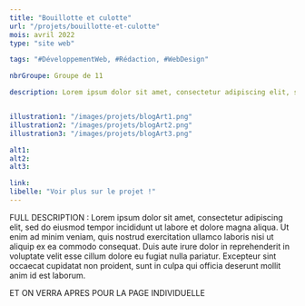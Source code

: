 ```yaml
---
title: "Bouillotte et culotte"
url: "/projets/bouillotte-et-culotte"
mois: avril 2022
type: "site web"

tags: "#DéveloppementWeb, #Rédaction, #WebDesign"

nbrGroupe: Groupe de 11

description: Lorem ipsum dolor sit amet, consectetur adipiscing elit, sed do eiusmod trcitation ullamco laboris nisi ut aliquip ex ea commodo consequat. Duis aute irure dolor in reprehen


illustration1: "/images/projets/blogArt1.png"
illustration2: "/images/projets/blogArt2.png"
illustration3: "/images/projets/blogArt3.png"

alt1: 
alt2: 
alt3: 

link: 
libelle: "Voir plus sur le projet !"
---
```


FULL DESCRIPTION : Lorem ipsum dolor sit amet, consectetur adipiscing elit, sed do eiusmod tempor incididunt ut labore et dolore magna aliqua. Ut enim ad minim veniam, quis nostrud exercitation ullamco laboris nisi ut aliquip ex ea commodo consequat. Duis aute irure dolor in reprehenderit in voluptate velit esse cillum dolore eu fugiat nulla pariatur. Excepteur sint occaecat cupidatat non proident, sunt in culpa qui officia deserunt mollit anim id est laborum.


ET ON VERRA APRES POUR LA PAGE INDIVIDUELLE
